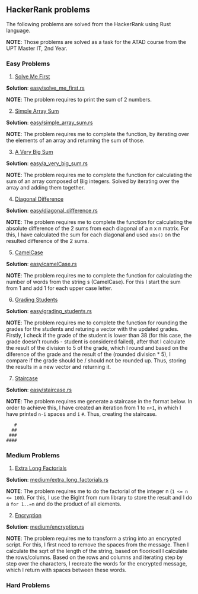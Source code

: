 ## HackerRank problems

The following problems are solved from the HackerRank using Rust language.

**NOTE**: Those problems are solved as a task for the ATAD course from the UPT Master IT, 2nd Year.

### Easy Problems

1. [Solve Me First](https://www.hackerrank.com/challenges/solve-me-first/problem?isFullScreen=true)

**Solution**: [easy/solve_me_first.rs](https://github.com/fabi200123/HackerRank-problems/blob/master/easy/solve_me_first.rs)

**NOTE**: The problem requires to print the sum of 2 numbers.

2. [Simple Array Sum](https://www.hackerrank.com/challenges/simple-array-sum/problem?isFullScreen=true)

**Solution**: [easy/simple_array_sum.rs](https://github.com/fabi200123/HackerRank-problems/blob/master/easy/simple_array_sum.rs)

**NOTE**: The problem requires me to complete the function, by iterating over the elements of an array and returning the sum of those.

3. [A Very Big Sum](https://www.hackerrank.com/challenges/a-very-big-sum/problem?isFullScreen=true)

**Solution**: [easy/a_very_big_sum.rs](https://github.com/fabi200123/HackerRank-problems/blob/master/easy/a_very_big_sum.rs)

**NOTE**: The problem requires me to complete the function for calculating the sum of an array composed of Big integers. Solved by iterating over the array and adding them together.

4. [Diagonal Difference](https://www.hackerrank.com/challenges/diagonal-difference/problem?isFullScreen=true)

**Solution**: [easy/diagonal_difference.rs](https://github.com/fabi200123/HackerRank-problems/blob/master/easy/diagonal_difference.rs)

**NOTE**: The problem requires me to complete the function for calculating the absolute difference of the 2 sums from each diagonal of a n x n matrix. For this, I have calculated the sum for each diagonal and used `abs()` on the resulted difference of the 2 sums.

5. [CamelCase](https://www.hackerrank.com/challenges/camelcase/problem?isFullScreen=true)

**Solution**: [easy/camelCase.rs](https://github.com/fabi200123/HackerRank-problems/blob/master/easy/camelCase.rs)

**NOTE**: The problem requires me to complete the function for calculating the number of words from the string s (CamelCase). For this I start the sum from 1 and add 1 for each upper case letter.

6. [Grading Students](https://www.hackerrank.com/challenges/grading/problem?isFullScreen=true)

**Solution**: [easy/grading_students.rs](https://github.com/fabi200123/HackerRank-problems/blob/master/easy/grading_students.rs)

**NOTE**: The problem requires me to complete the function for rounding the grades for the students and returing a vector with the updated grades. Firstly, I check if the grade of the student is lower than 38 (for this case, the grade doesn't rounds - student is considered failed), after that I calculate the result of the division to 5 of the grade, which I round and based on the diference of the grade and the result of the (rounded division * 5), I compare if the grade should be / should not be rounded up. Thus, storing the results in a new vector and returning it.

7. [Staircase](https://www.hackerrank.com/challenges/staircase/problem?isFullScreen=true)

**Solution**: [easy/staircase.rs](https://github.com/fabi200123/HackerRank-problems/blob/master/easy/staircase.rs)

**NOTE**: The problem requires me generate a staircase in the format below. In order to achieve this, I have created an iteration from 1 to `n+1`, in which I have printed `n-i` spaces and `i` `#`. Thus, creating the staircase.

```
   #
  ##
 ###
####
```

### Medium Problems

1. [Extra Long Factorials](https://www.hackerrank.com/challenges/extra-long-factorials/problem?isFullScreen=true)

**Solution**: [medium/extra_long_factorials.rs](https://github.com/fabi200123/HackerRank-problems/blob/master/medium/extra_long_factorials.rs)

**NOTE**: The problem requires me to do the factorial of the integer n (`1 <= n <= 100`). For this, I use the BigInt from num library to store the result and I do a `for 1..=n` and do the product of all elements.

2. [Encryption](https://www.hackerrank.com/challenges/encryption/problem?isFullScreen=true)

**Solution**: [medium/encryption.rs](https://github.com/fabi200123/HackerRank-problems/blob/master/medium/encryption.rs)

**NOTE**: The problem requires me to transform a string into an encrypted script. For this, I first need to remove the spaces from the message. Then I calculate the sqrt of the length of the string, based on floor/ceil I calculate the rows/columns. Based on the rows and columns and iterating step by step over the characters, I recreate the words for the encrypted message, which I return with spaces between these words.

### Hard Problems
